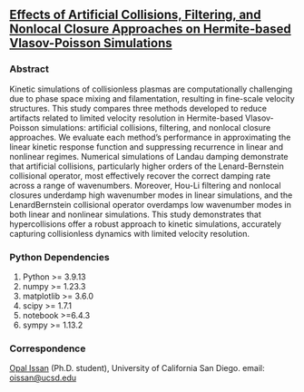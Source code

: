 ## [Effects of Artificial Collisions, Filtering, and Nonlocal Closure Approaches on Hermite-based Vlasov-Poisson Simulations](https://arxiv.org/pdf/2412.07073)

### Abstract
Kinetic simulations of collisionless plasmas are computationally challenging due to phase space mixing and
filamentation, resulting in fine-scale velocity structures. This study compares three methods developed to reduce
artifacts related to limited velocity resolution in Hermite-based Vlasov-Poisson simulations: artificial collisions,
filtering, and nonlocal closure approaches. We evaluate each method’s performance in approximating the linear
kinetic response function and suppressing recurrence in linear and nonlinear regimes. Numerical simulations
of Landau damping demonstrate that artificial collisions, particularly higher orders of the Lenard-Bernstein
collisional operator, most effectively recover the correct damping rate across a range of wavenumbers. Moreover,
Hou-Li filtering and nonlocal closures underdamp high wavenumber modes in linear simulations, and the LenardBernstein collisional operator overdamps low wavenumber modes in both linear and nonlinear simulations. This
study demonstrates that hypercollisions offer a robust approach to kinetic simulations, accurately capturing
collisionless dynamics with limited velocity resolution.

### Python Dependencies
1. Python >= 3.9.13
2. numpy >= 1.23.3
3. matplotlib >= 3.6.0
4. scipy >= 1.7.1
5. notebook >=6.4.3
6. sympy >= 1.13.2

### Correspondence
[Opal Issan](https://opaliss.github.io/opalissan/) (Ph.D. student), University of California San Diego. email: oissan@ucsd.edu
